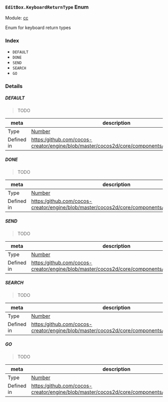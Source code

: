 ### `EditBox.KeyboardReturnType` Enum



Module: [cc](../modules/cc.md)


Enum for keyboard return types


### Index
  - `DEFAULT`
  - `DONE`
  - `SEND`
  - `SEARCH`
  - `GO`

### Details


##### DEFAULT

> TODO

| meta | description |
|------|-------------|
| Type | <a href="https://developer.mozilla.org/en/JavaScript/Reference/Global_Objects/Number" class="crosslink external" target="_blank">Number</a> |
| Defined in | [https:/github.com/cocos-creator/engine/blob/master/cocos2d/core/components/CCEditBox.js:37](https:/github.com/cocos-creator/engine/blob/master/cocos2d/core/components/CCEditBox.js#L37) |



##### DONE

> TODO

| meta | description |
|------|-------------|
| Type | <a href="https://developer.mozilla.org/en/JavaScript/Reference/Global_Objects/Number" class="crosslink external" target="_blank">Number</a> |
| Defined in | [https:/github.com/cocos-creator/engine/blob/master/cocos2d/core/components/CCEditBox.js:42](https:/github.com/cocos-creator/engine/blob/master/cocos2d/core/components/CCEditBox.js#L42) |



##### SEND

> TODO

| meta | description |
|------|-------------|
| Type | <a href="https://developer.mozilla.org/en/JavaScript/Reference/Global_Objects/Number" class="crosslink external" target="_blank">Number</a> |
| Defined in | [https:/github.com/cocos-creator/engine/blob/master/cocos2d/core/components/CCEditBox.js:47](https:/github.com/cocos-creator/engine/blob/master/cocos2d/core/components/CCEditBox.js#L47) |



##### SEARCH

> TODO

| meta | description |
|------|-------------|
| Type | <a href="https://developer.mozilla.org/en/JavaScript/Reference/Global_Objects/Number" class="crosslink external" target="_blank">Number</a> |
| Defined in | [https:/github.com/cocos-creator/engine/blob/master/cocos2d/core/components/CCEditBox.js:52](https:/github.com/cocos-creator/engine/blob/master/cocos2d/core/components/CCEditBox.js#L52) |



##### GO

> TODO

| meta | description |
|------|-------------|
| Type | <a href="https://developer.mozilla.org/en/JavaScript/Reference/Global_Objects/Number" class="crosslink external" target="_blank">Number</a> |
| Defined in | [https:/github.com/cocos-creator/engine/blob/master/cocos2d/core/components/CCEditBox.js:57](https:/github.com/cocos-creator/engine/blob/master/cocos2d/core/components/CCEditBox.js#L57) |


